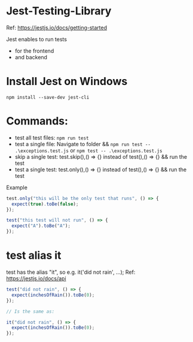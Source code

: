 # Jest-Testing-Library

Ref: https://jestjs.io/docs/getting-started

Jest enables to run tests

- for the frontend
- and backend

# Install Jest on Windows

`npm install --save-dev jest-cli`

# Commands:

- test all test files: `npm run test`
- test a single file: Navigate to folder && `npm run test -- .\exceptions.test.js` or `npm test -- .\exceptions.test.js`
- skip a single test: test.skip(),() => {} instead of test(),() => {} && run the test
- test a single test: test.only(),() => {} instead of test(),() => {} && run the test

Example

```javascript
test.only("this will be the only test that runs", () => {
  expect(true).toBe(false);
});

test("this test will not run", () => {
  expect("A").toBe("A");
});
```

# test alias it

test has the alias "it", so e.g. it('did not rain', ...);
Ref: https://jestjs.io/docs/api

```javascript
test("did not rain", () => {
  expect(inchesOfRain()).toBe(0);
});

// Is the same as:

it("did not rain", () => {
  expect(inchesOfRain()).toBe(0);
});
```
